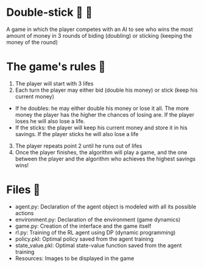 # Double-stick 💸 🤖
A game in which the player competes with an AI to see who wins the most amount of money in 3 rounds of biding (doubling) or sticking (keeping the money of the round)

# The game's rules 🎲
1. The player will start with 3 lifes
2. Each turn the player may either bid (double his money) or stick (keep his current money)
  - If he doubles: he may either double his money or lose it all. The more money the player has the higher the chances of losing are. If the player loses he will also lose a life.
  - If the sticks: the player will keep his current money and store it in his savings. If the player sticks he will also lose a life
3. The player repeats point 2 until he runs out of lifes
4. Once the player finishes, the algorithm will play a game, and the one between the player and the algorithm who achieves the highest savings wins!


# Files 📁

- agent.py: Declaration of the agent object is modeled with all its possible actions
- environment.py: Declaration of the environment (game dynamics)
- game.py: Creation of the interface and the game itself
- rl.py: Training of the RL agent using DP (dynamic programming)
- policy.pkl: Optimal policy saved from the agent training 
- state_value.pkl: Optimal state-value function saved from the agent training
- Resources: Images to be displayed in the game
